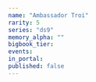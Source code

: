 ```yaml
---
name: "Ambassador Troi"
rarity: 5
series: "ds9"
memory_alpha: ""
bigbook_tier:
events:
in_portal:
published: false
---
```

